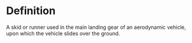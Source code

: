 # Definition

A skid or runner used in the main landing gear of an aerodynamic
vehicle, upon which the vehicle slides over the ground.
